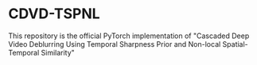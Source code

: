 # CDVD-TSPNL
 This repository is the official PyTorch implementation of "Cascaded Deep Video Deblurring Using Temporal Sharpness Prior and Non-local Spatial-Temporal Similarity"
